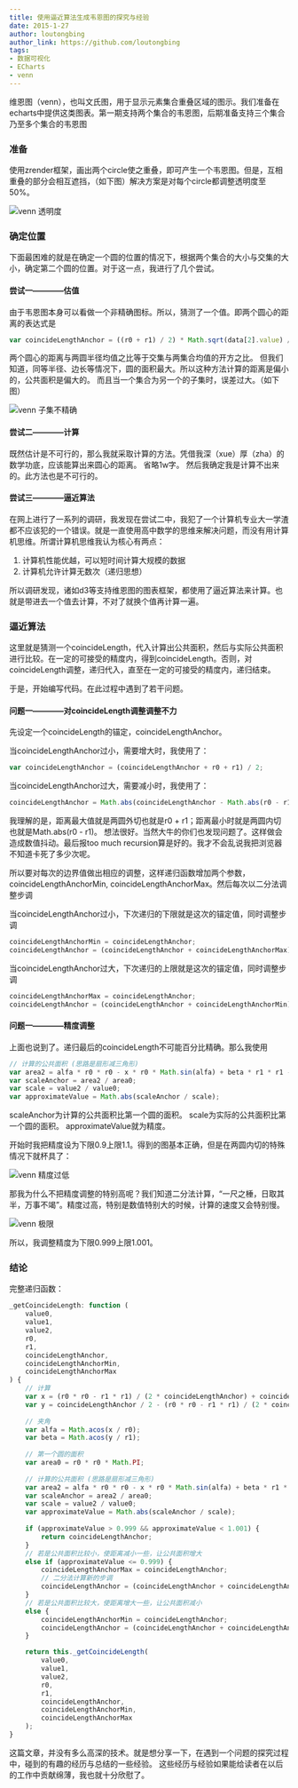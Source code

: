 ```yaml
---
title: 使用逼近算法生成韦恩图的探究与经验
date: 2015-1-27
author: loutongbing
author_link: https://github.com/loutongbing
tags:
- 数据可视化
- ECharts
- venn
---
```


维恩图（venn），也叫文氏图，用于显示元素集合重叠区域的图示。我们准备在echarts中提供这类图表。第一期支持两个集合的韦恩图，后期准备支持三个集合乃至多个集合的韦恩图

### 准备

使用zrender框架，画出两个circle使之重叠，即可产生一个韦恩图。但是，互相重叠的部分会相互遮挡，（如下图）解决方案是对每个circle都调整透明度至50%。

![venn 透明度](/blog/venn/img/opacity.png)

<!-- more -->

### 确定位置

下面最困难的就是在确定一个圆的位置的情况下，根据两个集合的大小与交集的大小，确定第二个圆的位置。对于这一点，我进行了几个尝试。

#### 尝试一————估值

由于韦恩图本身可以看做一个非精确图标。所以，猜测了一个值。即两个圆心的距离的表达式是

```javascript
var coincideLengthAnchor = ((r0 + r1) / 2) * Math.sqrt(data[2].value) / Math.sqrt((data[0].value + data[1].value) / 2);
```

两个圆心的距离与两圆半径均值之比等于交集与两集合均值的开方之比。
但我们知道，同等半径、边长等情况下，圆的面积最大。所以这种方法计算的距离是偏小的，公共面积是偏大的。
而且当一个集合为另一个的子集时，误差过大。（如下图）

![venn 子集不精确](/blog/venn/img/guess.png)

#### 尝试二————计算

既然估计是不可行的，那么我就采取计算的方法。凭借我深（xue）厚（zha）的数学功底，应该能算出来圆心的距离。
省略1w字。
然后我确定我是计算不出来的。此方法也是不可行的。

#### 尝试三————逼近算法

在网上进行了一系列的调研，我发现在尝试二中，我犯了一个计算机专业大一学渣都不应该犯的一个错误。就是一直使用高中数学的思维来解决问题，而没有用计算机思维。所谓计算机思维我认为核心有两点：

1. 计算机性能优越，可以短时间计算大规模的数据
2. 计算机允许计算无数次（递归思想）

所以调研发现，诸如d3等支持维恩图的图表框架，都使用了逼近算法来计算。也就是带进去一个值去计算，不对了就换个值再计算一遍。

### 逼近算法

这里就是猜测一个coincideLength，代入计算出公共面积，然后与实际公共面积进行比较。在一定的可接受的精度内，得到coincideLength。否则，对coincideLength调整，递归代入，直至在一定的可接受的精度内，递归结束。

于是，开始编写代码。在此过程中遇到了若干问题。

#### 问题一————对coincideLength调整调整不力

先设定一个coincideLength的锚定，coincideLengthAnchor。

当coincideLengthAnchor过小，需要增大时，我使用了：

```javascript
var coincideLengthAnchor = (coincideLengthAnchor + r0 + r1) / 2;
```

当coincideLengthAnchor过大，需要减小时，我使用了：

```javascript
coincideLengthAnchor = Math.abs(coincideLengthAnchor - Math.abs(r0 - r1)) / 2;
```

我理解的是，距离最大值就是两圆外切也就是r0 + r1；距离最小时就是两圆内切也就是Math.abs(r0 - r1)。
想法很好。当然大牛的你们也发现问题了。这样做会造成数值抖动。最后报too much recursion算是好的。我才不会乱说我把浏览器不知道卡死了多少次呢。

所以要对每次的边界值做出相应的调整，这样递归函数增加两个参数，coincideLengthAnchorMin, coincideLengthAnchorMax。然后每次以二分法调整步调

当coincideLengthAnchor过小，下次递归的下限就是这次的锚定值，同时调整步调

```javascript
coincideLengthAnchorMin = coincideLengthAnchor;
coincideLengthAnchor = (coincideLengthAnchor + coincideLengthAnchorMax) / 2;
```

当coincideLengthAnchor过大，下次递归的上限就是这次的锚定值，同时调整步调

```javascript
coincideLengthAnchorMax = coincideLengthAnchor;
coincideLengthAnchor = (coincideLengthAnchor + coincideLengthAnchorMin) / 2;
```

#### 问题一————精度调整

上面也说到了。递归最后的coincideLength不可能百分比精确。那么我使用

```javascript
// 计算的公共面积 (思路是扇形减三角形)
var area2 = alfa * r0 * r0 - x * r0 * Math.sin(alfa) + beta * r1 * r1 - y * r1 * Math.sin(beta);
var scaleAnchor = area2 / area0;
var scale = value2 / value0;
var approximateValue = Math.abs(scaleAnchor / scale);
```
scaleAnchor为计算的公共面积比第一个圆的面积。
scale为实际的公共面积比第一个圆的面积。
approximateValue就为精度。

开始时我把精度设为下限0.9上限1.1。得到的图基本正确，但是在两圆内切的特殊情况下就杯具了：

![venn 精度过低](/blog/venn/img/previous_low.png)

那我为什么不把精度调整的特别高呢？我们知道二分法计算，“一尺之棰，日取其半，万事不竭”。精度过高，特别是数值特别大的时候，计算的速度又会特别慢。

![venn 极限](/blog/venn/img/previous_high.jpg)

所以，我调整精度为下限0.999上限1.001。

### 结论
完整递归函数：
```javascript
_getCoincideLength: function (
    value0,
    value1,
    value2,
    r0,
    r1,
    coincideLengthAnchor,
    coincideLengthAnchorMin,
    coincideLengthAnchorMax
) {
    // 计算
    var x = (r0 * r0 - r1 * r1) / (2 * coincideLengthAnchor) + coincideLengthAnchor / 2;
    var y = coincideLengthAnchor / 2 - (r0 * r0 - r1 * r1) / (2 * coincideLengthAnchor);
    
    // 夹角
    var alfa = Math.acos(x / r0);
    var beta = Math.acos(y / r1);
    
    // 第一个圆的面积
    var area0 = r0 * r0 * Math.PI;
    
    // 计算的公共面积 (思路是扇形减三角形)
    var area2 = alfa * r0 * r0 - x * r0 * Math.sin(alfa) + beta * r1 * r1 - y * r1 * Math.sin(beta);
    var scaleAnchor = area2 / area0;
    var scale = value2 / value0;
    var approximateValue = Math.abs(scaleAnchor / scale);
    
    if (approximateValue > 0.999 && approximateValue < 1.001) {
        return coincideLengthAnchor;
    }
    // 若是公共面积比较小，使距离减小一些，让公共面积增大
    else if (approximateValue <= 0.999) {
        coincideLengthAnchorMax = coincideLengthAnchor;
        // 二分法计算新的步调
        coincideLengthAnchor = (coincideLengthAnchor + coincideLengthAnchorMin) / 2;
    }
    // 若是公共面积比较大，使距离增大一些，让公共面积减小
    else {
        coincideLengthAnchorMin = coincideLengthAnchor;
        coincideLengthAnchor = (coincideLengthAnchor + coincideLengthAnchorMax) / 2;
    }

    return this._getCoincideLength(
        value0,
        value1,
        value2,
        r0,
        r1,
        coincideLengthAnchor,
        coincideLengthAnchorMin,
        coincideLengthAnchorMax
    );
}
```

这篇文章，并没有多么高深的技术。就是想分享一下，在遇到一个问题的探究过程中，碰到的有趣的经历与总结的一些经验。
这些经历与经验如果能给读者在以后的工作中贡献绵薄，我也就十分欣慰了。

